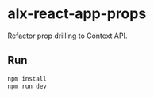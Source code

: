 # alx-react-app-props

Refactor prop drilling to Context API.

## Run
```bash
npm install
npm run dev
```
